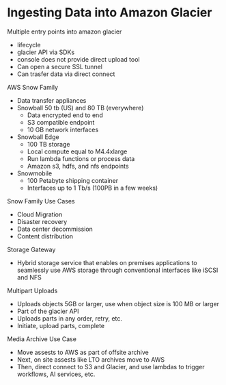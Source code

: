 # Ingesting Data into Amazon Glacier

Multiple entry points into amazon glacier

* lifecycle
* glacier API via SDKs
* console does not provide direct upload tool
* Can open a secure SSL tunnel
* Can trasfer data via direct connect

AWS Snow Family

* Data transfer appliances
* Snowball 50 tb (US) and 80 TB (everywhere)
    * Data encrypted end to end 
    * S3 compatible endpoint
    * 10 GB network interfaces
* Snowball Edge
    * 100 TB storage
    * Local compute equal to M4.4xlarge
    * Run lambda functions or process data
    * Amazon s3, hdfs, and nfs endpoints
* Snowmobile
    * 100 Petabyte shipping container
    * Interfaces up to 1 Tb/s (100PB in a few weeks)

Snow Family Use Cases

* Cloud Migration
* Disaster recovery
* Data center decommission
* Content distribution

Storage Gateway

* Hybrid storage service that enables on premises applications to seamlessly use AWS storage through conventional interfaces like iSCSI and NFS

Multipart Uploads

* Uploads objects 5GB or larger, use when object size is 100 MB or larger
* Part of the glacier API
* Uploads parts in any order, retry, etc.
* Initiate, upload parts, complete

Media Archive Use Case

* Move assests to AWS as part of offsite archive
* Next, on site assests like LTO archives move to AWS
* Then, direct connect to S3 and Glacier, and use lambdas to trigger workflows, AI services, etc.

